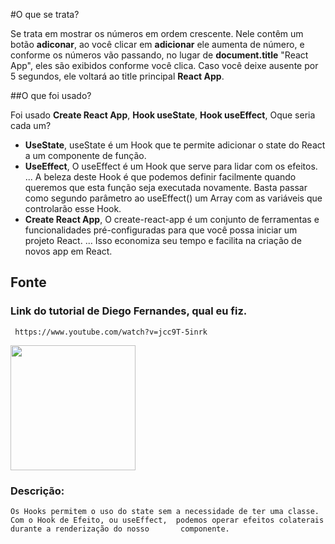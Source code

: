 #O que se trata?

Se trata em mostrar os números em ordem crescente. Nele contêm um botão **adiconar**, ao você clicar em **adicionar** ele aumenta de número, e conforme os números vão passando, no lugar de **document.title** "React App", eles são exibidos conforme você clica. Caso você deixe ausente por 5 segundos, ele voltará ao title principal **React App**.

##O que foi usado?

Foi usado **Create React App**, **Hook useState**, **Hook useEffect**, Oque seria cada um?

- **UseState**, useState é um Hook que te permite adicionar o state do React a um componente de função.
- **UseEffect**, O useEffect é um Hook que serve para lidar com os efeitos. ... A beleza deste Hook é que podemos definir facilmente quando queremos que esta função seja executada novamente. Basta passar como segundo parâmetro ao useEffect() um Array com as variáveis que controlarão esse Hook.
- **Create React App**, O create-react-app é um conjunto de ferramentas e funcionalidades pré-configuradas para que você possa iniciar um projeto React. ... Isso economiza seu tempo e facilita na criação de novos app em React.

## Fonte

 ### Link do tutorial de Diego Fernandes, qual eu fiz.
     https://www.youtube.com/watch?v=jcc9T-5inrk
<img src="https://pbs.twimg.com/profile_images/1291682473592659968/sEorc6oh.jpg" width="200" />

### Descrição:
    Os Hooks permitem o uso do state sem a necessidade de ter uma classe. Com o Hook de Efeito, ou useEffect,  podemos operar efeitos colaterais durante a renderização do nosso       componente.

